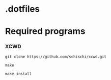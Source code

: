 # .dotfiles

# Required programs

### XCWD

`git clone https://github.com/schischi/xcwd.git`

`make`

`make install`

